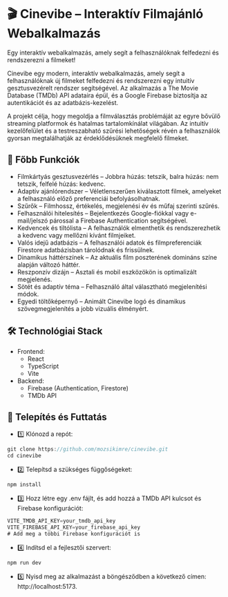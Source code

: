 # 🎬 Cinevibe – Interaktív Filmajánló Webalkalmazás

Egy interaktív webalkalmazás, amely segít a felhasználóknak felfedezni és rendszerezni a filmeket!

Cinevibe egy modern, interaktív webalkalmazás, amely segít a felhasználóknak új filmeket felfedezni és rendszerezni egy intuitív gesztusvezérelt rendszer segítségével. Az alkalmazás a The Movie Database (TMDb) API adataira épül, és a Google Firebase biztosítja az autentikációt és az adatbázis-kezelést.

A projekt célja, hogy megoldja a filmválasztás problémáját az egyre bővülő streaming platformok és hatalmas tartalomkínálat világában. Az intuitív kezelőfelület és a testreszabható szűrési lehetőségek révén a felhasználók gyorsan megtalálhatják az érdeklődésüknek megfelelő filmeket.

## 🚀 Főbb Funkciók

- Filmkártyás gesztusvezérlés – Jobbra húzás: tetszik, balra húzás: nem tetszik, felfelé húzás: kedvenc.
- Adaptív ajánlórendszer – Véletlenszerűen kiválasztott filmek, amelyeket a felhasználó előző preferenciái befolyásolhatnak.
- Szűrők – Filmhossz, értékelés, megjelenési év és műfaj szerinti szűrés.
- Felhasználói hitelesítés – Bejelentkezés Google-fiókkal vagy e-mail/jelszó párossal a Firebase Authentication segítségével.
- Kedvencek és tiltólista – A felhasználók elmenthetik és rendszerezhetik a kedvenc vagy mellőzni kívánt filmjeiket.
- Valós idejű adatbázis – A felhasználói adatok és filmpreferenciák Firestore adatbázisban tárolódnak és frissülnek.
- Dinamikus háttérszínek – Az aktuális film poszterének domináns színe alapján változó háttér.
- Reszponzív dizájn – Asztali és mobil eszközökön is optimalizált megjelenés.
- Sötét és adaptív téma – Felhasználó által választható megjelenítési módok.
- Egyedi töltőképernyő – Animált Cinevibe logó és dinamikus szövegmegjelenítés a jobb vizuális élményért.

## 🛠️ Technológiai Stack
- Frontend:
  - React
  - TypeScript
  - Vite
- Backend:
  - Firebase (Authentication, Firestore)
  - TMDb API

## 🔧 Telepítés és Futtatás
- 1️⃣ Klónozd a repót:

```js
git clone https://github.com/mozsikimre/cinevibe.git  
cd cinevibe
```
- 2️⃣ Telepítsd a szükséges függőségeket:

```js
npm install  
```

- 3️⃣ Hozz létre egy .env fájlt, és add hozzá a TMDb API kulcsot és Firebase konfigurációt:

```js
VITE_TMDB_API_KEY=your_tmdb_api_key  
VITE_FIREBASE_API_KEY=your_firebase_api_key  
# Add meg a többi Firebase konfigurációt is
```

- 4️⃣ Indítsd el a fejlesztői szervert:
```js
npm run dev
```
- 5️⃣ Nyisd meg az alkalmazást a böngésződben a következő címen: http://localhost:5173.


